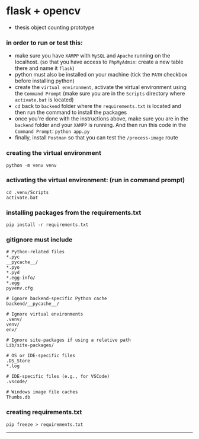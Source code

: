 # flask + opencv
- thesis object counting prototype

### in order to run or test this:
- make sure you have `XAMPP` with `MySQL` and `Apache` running on the localhost. (so that you have access to `PhpMyAdmin`: create a new table there and name it `flask`)
- python must also be installed on your machine (tick the `PATH` checkbox before installing python)
- create the `virtual environment`, activate the virtual environment using the `Command Prompt` (make sure you are in the `Scripts` directory where `activate.bat` is located)
- `cd` back to `backend` folder where the  `requirements.txt` is located and then run the command to install the packages
- once you're done with the instructions above, make sure you are in the `backend` folder and your `XAMPP` is running. And then run this code in the `Command Prompt`:
  `python app.py`
- finally, install `Postman` so that you can test the `/process-image` route

### creating the virtual environment
```
python -m venv venv
```

### activating the virtual environment: (run in command prompt)
```
cd .venv/Scripts
activate.bat
```

### installing packages from the requirements.txt
```
pip install -r requirements.txt
```

### gitignore must include

```
# Python-related files
*.pyc
__pycache__/
*.pyo
*.pyd
*.egg-info/
*.egg
pyvenv.cfg

# Ignore backend-specific Python cache
backend/__pycache__/

# Ignore virtual environments
.venv/
venv/
env/

# Ignore site-packages if using a relative path
Lib/site-packages/

# OS or IDE-specific files
.DS_Store
*.log

# IDE-specific files (e.g., for VSCode)
.vscode/

# Windows image file caches
Thumbs.db

```

### creating requirements.txt
```
pip freeze > requirements.txt
```
****
